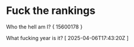 # Fuck the rankings

Who the hell am I?
{ 15600178 }

What fucking year is it?
[ 2025-04-06T17:43:20Z ]
